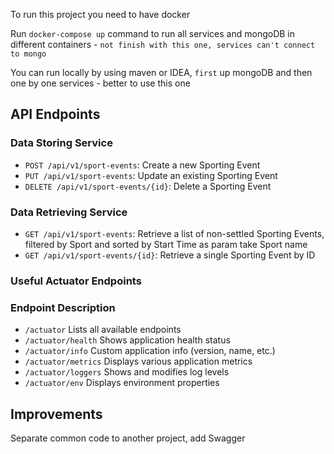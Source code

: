 To run this project you need to have docker

Run `docker-compose up` command to run all services and mongoDB in different containers - `not finish with this one, services can't connect to mongo`

You can run locally by using maven or IDEA, `first` up mongoDB and then one by one services - better to use this one
## API Endpoints

### Data Storing Service

* `POST /api/v1/sport-events`: Create a new Sporting Event
* `PUT /api/v1/sport-events`: Update an existing Sporting Event
* `DELETE /api/v1/sport-events/{id}`: Delete a Sporting Event

### Data Retrieving Service

* `GET /api/v1/sport-events`: Retrieve a list of non-settled Sporting Events, filtered by Sport and sorted by Start Time as param take Sport name
* `GET /api/v1/sport-events/{id}`: Retrieve a single Sporting Event by ID

### Useful Actuator Endpoints
### Endpoint	Description
* `/actuator`	        Lists all available endpoints
* `/actuator/health`	Shows application health status
* `/actuator/info`	    Custom application info (version, name, etc.)
* `/actuator/metrics`	Displays various application metrics
* `/actuator/loggers`	Shows and modifies log levels
* `/actuator/env`	    Displays environment properties

## Improvements
Separate common code to another project, add Swagger